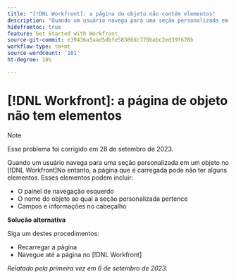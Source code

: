 ```yaml
---
title: "[!DNL Workfront]: a página do objeto não contém elementos"
description: "Quando um usuário navega para uma seção personalizada em um objeto no [!DNL Workfront], a página que é carregada pode não ter alguns elementos."
hidefromtoc: true
feature: Get Started with Workfront
source-git-commit: e39436a5aad5dbfe58386dc770babc2ed39f678b
workflow-type: tm+mt
source-wordcount: '101'
ht-degree: 18%

---
```



# [!DNL Workfront]: a página de objeto não tem elementos

>[!NOTE]
>
>Esse problema foi corrigido em 28 de setembro de 2023.

Quando um usuário navega para uma seção personalizada em um objeto no [!DNL Workfront]No entanto, a página que é carregada pode não ter alguns elementos. Esses elementos podem incluir:

* O painel de navegação esquerdo
* O nome do objeto ao qual a seção personalizada pertence
* Campos e informações no cabeçalho

**Solução alternativa**

Siga um destes procedimentos:

* Recarregar a página
* Navegue até a página no [!DNL Workfront]

_Relatado pela primeira vez em 6 de setembro de 2023._
